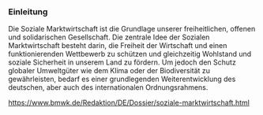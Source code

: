 ### Einleitung

Die Soziale Marktwirtschaft ist die Grundlage unserer freiheitlichen, offenen und solidarischen Gesellschaft. Die zentrale Idee der Sozialen Marktwirtschaft besteht darin, die Freiheit der Wirtschaft und einen funktionierenden Wettbewerb zu schützen und gleichzeitig Wohlstand und soziale Sicherheit in unserem Land zu fördern. Um jedoch den Schutz globaler Umweltgüter wie dem Klima oder der Biodiversität zu gewährleisten, bedarf es einer grundlegenden Weiterentwicklung des deutschen, aber auch des internationalen Ordnungsrahmens.

https://www.bmwk.de/Redaktion/DE/Dossier/soziale-marktwirtschaft.html

